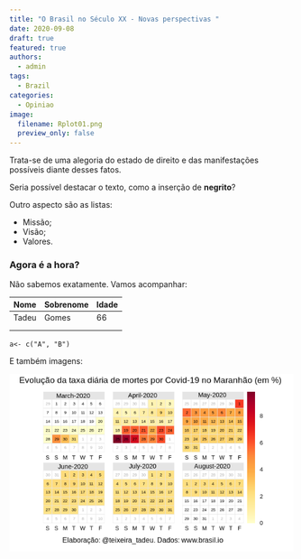```yaml
---
title: "O Brasil no Século XX - Novas perspectivas "
date: 2020-09-08
draft: true
featured: true
authors:
  - admin
tags:
  - Brazil
categories:
  - Opiniao
image:
  filename: Rplot01.png
  preview_only: false
---
```


Trata-se de uma alegoria do estado de direito e das manifestações possíveis diante desses fatos. 

Seria possível destacar o texto, como a inserção de **negrito**? 

Outro aspecto são as listas: 

- Missão;
- Visão; 
- Valores. 

### Agora é a hora? 



Não sabemos exatamente. Vamos acompanhar: 

| Nome  | Sobrenome | Idade |
| ----- | --------- | ----- |
| Tadeu | Gomes     | 66    |
|       |           |       |
|       |           |       |

`a<- c("A", "B")`

E também imagens: 

![teste](/static/Rplot01.png)


